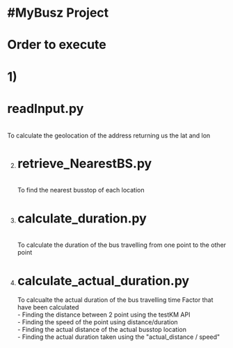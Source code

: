 <h1>#MyBusz Project</h1>

<h1>Order to execute<h1>
1) <h1>readInput.py</h1> 
    <br>To calculate the geolocation of the address returning us the lat and lon

2) <h1>retrieve_NearestBS.py</h1>
    <br>To find the nearest busstop of each location

3) <h1>calculate_duration.py</h1>
    <br>To calculate the duration of the bus travelling from one point to the other point

4) <h1>calculate_actual_duration.py</h1>
    To calcualte the actual duration of the bus travelling time
    Factor that have been calculated
        <br>- Finding the distance between 2 point using the testKM API
        <br>- Finding the speed of the point using distance/duration
        <br>- Finding the actual distance of the actual busstop location
        <br>- Finding the actual duration taken using the "actual_distance / speed"